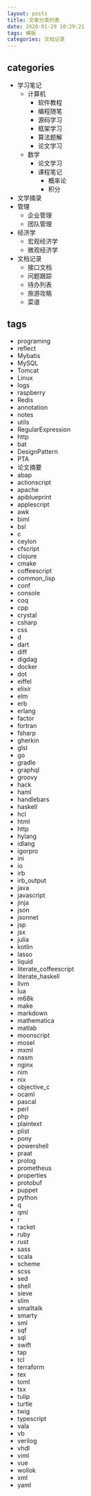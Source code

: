 ```yaml
---
layout: posts
title: 文章分类列表
date: 2020-01-29 10:29:21
tags: 模板
categories: 文档记录
---
```


## categories

- 学习笔记
  - 计算机
    - 软件教程
    - 编程随笔
    - 源码学习
    - 框架学习
    - 算法题解
    - 论文学习
  - 数学
    - 论文学习
    - 课程笔记
      - 概率论
      - 积分
- 文学摘录
- 管理
  - 企业管理
  - 团队管理
- 经济学
  - 宏观经济学
  - 微观经济学
- 文档记录
  - 接口文档
  - 问题跟踪
  - 待办列表
  - 旅游攻略
  - 菜谱

## tags

- programing
- reflect
- Mybatis
- MySQL
- Tomcat
- Linux
- logs
- raspberry
- Redis
- annotation
- notes
- utils
- RegularExpression
- http
- bat
- DesignPattern
- PTA
- 论文摘要
- abap
- actionscript
- apache
- apiblueprint
- applescript
- awk
- biml
- bsl
- c
- ceylon
- cfscript
- clojure
- cmake
- coffeescript
- common_lisp
- conf
- console
- coq
- cpp
- crystal
- csharp
- css
- d
- dart
- diff
- digdag
- docker
- dot
- eiffel
- elixir
- elm
- erb
- erlang
- factor
- fortran
- fsharp
- gherkin
- glsl
- go
- gradle
- graphql
- groovy
- hack
- haml
- handlebars
- haskell
- hcl
- html
- http
- hylang
- idlang
- igorpro
- ini
- io
- irb
- irb_output
- java
- javascript
- jinja
- json
- jsonnet
- jsp
- jsx
- julia
- kotlin
- lasso
- liquid
- literate_coffeescript
- literate_haskell
- llvm
- lua
- m68k
- make
- markdown
- mathematica
- matlab
- moonscript
- mosel
- mxml
- nasm
- nginx
- nim
- nix
- objective_c
- ocaml
- pascal
- perl
- php
- plaintext
- plist
- pony
- powershell
- praat
- prolog
- prometheus
- properties
- protobuf
- puppet
- python
- q
- qml
- r
- racket
- ruby
- rust
- sass
- scala
- scheme
- scss
- sed
- shell
- sieve
- slim
- smalltalk
- smarty
- sml
- sqf
- sql
- swift
- tap
- tcl
- terraform
- tex
- toml
- tsx
- tulip
- turtle
- twig
- typescript
- vala
- vb
- verilog
- vhdl
- viml
- vue
- wollok
- xml
- yaml